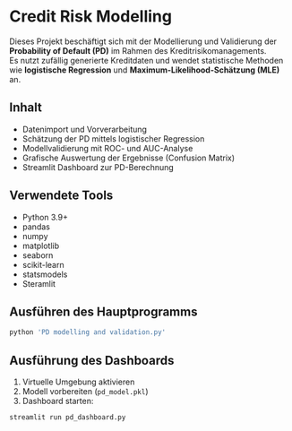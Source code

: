 # Credit Risk Modelling

Dieses Projekt beschäftigt sich mit der Modellierung und Validierung der **Probability of Default (PD)** im Rahmen des Kreditrisikomanagements.  
Es nutzt zufällig generierte Kreditdaten und wendet statistische Methoden wie **logistische Regression** und **Maximum-Likelihood-Schätzung (MLE)** an.

## Inhalt

- Datenimport und Vorverarbeitung
- Schätzung der PD mittels logistischer Regression
- Modellvalidierung mit ROC- und AUC-Analyse
- Grafische Auswertung der Ergebnisse (Confusion Matrix)
- Streamlit Dashboard zur PD-Berechnung 

## Verwendete Tools 

- Python 3.9+
- pandas
- numpy
- matplotlib
- seaborn
- scikit-learn
- statsmodels
- Steramlit

## Ausführen des Hauptprogramms

```bash
python 'PD modelling and validation.py'
```

## Ausführung des Dashboards

1. Virtuelle Umgebung aktivieren  
2. Modell vorbereiten (`pd_model.pkl`)  
3. Dashboard starten:

```bash
streamlit run pd_dashboard.py
```
